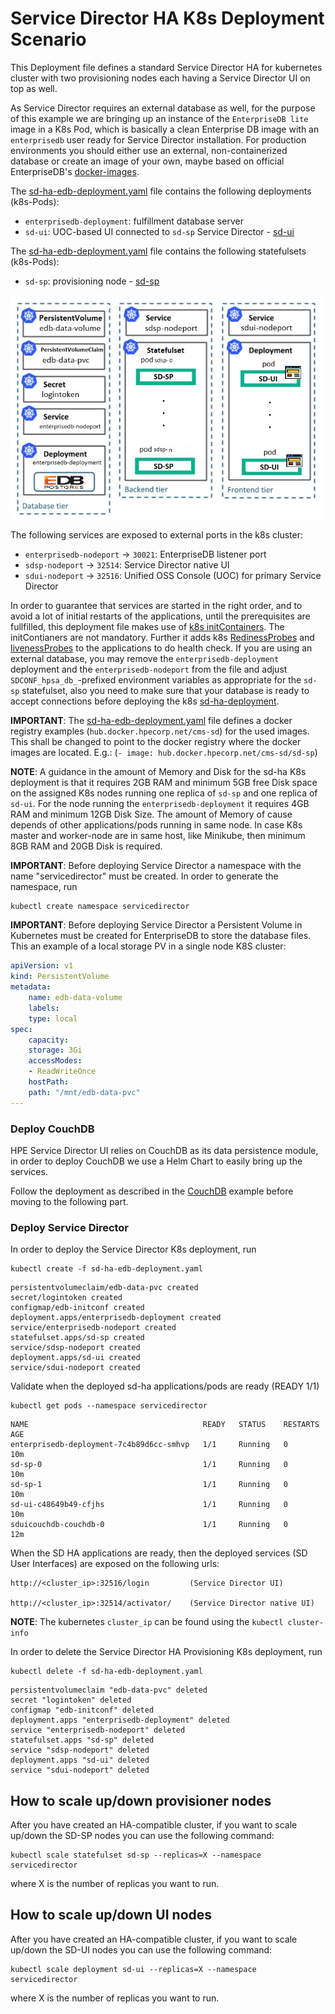 # Service Director HA K8s Deployment Scenario

This Deployment file defines a standard Service Director HA for kubernetes cluster with two provisioning nodes each having a Service Director UI on top as well.

As Service Director requires an external database as well, for the purpose of this example we are bringing up an instance of the `EnterpriseDB lite` image in a K8s Pod, which is basically a clean Enterprise DB image with an `enterprisedb` user ready for Service Director installation. For production environments you should either use an external, non-containerized database or create an image of your own, maybe based on official EnterpriseDB's [docker-images](https://containers.enterprisedb.com).

The [sd-ha-edb-deployment.yaml](sd-ha-edb-deployment.yaml) file contains the following deployments (k8s-Pods):

- `enterprisedb-deployment`: fulfillment database server
- `sd-ui`: UOC-based UI connected to `sd-sp` Service Director - [sd-ui](/docker/images/sd-ui)

The [sd-ha-edb-deployment.yaml](sd-ha-edb-deployment.yaml) file contains the following statefulsets (k8s-Pods):

- `sd-sp`: provisioning node - [sd-sp](/docker/images/sd-sp)

![SD-HA](SD-HA.png)

The following services are exposed to external ports in the k8s cluster:
- `enterprisedb-nodeport`   -> `30021`: EnterpriseDB listener port
- `sdsp-nodeport`           -> `32514`: Service Director native UI
- `sdui-nodeport`           -> `32516`: Unified OSS Console (UOC) for primary Service Director

In order to guarantee that services are started in the right order, and to avoid a lot of initial restarts of the applications, until the prerequisites are fullfilled, this deployment file makes use of [k8s initContainers](https://kubernetes.io/docs/concepts/workloads/pods/init-containers/).
The initContianers are not mandatory.
Further it adds k8s [RedinessProbes](https://kubernetes.io/docs/tasks/configure-pod-container/configure-liveness-readiness-probes/) and [livenessProbes](https://kubernetes.io/docs/tasks/configure-pod-container/configure-liveness-readiness-probes/) to the applications to do health check. If you are using an external database, you may remove the `enterprisedb-deployment` deployment and the `enterprisedb-nodeport` from the file and adjust `SDCONF_hpsa_db_`-prefixed environment variables as appropriate for the `sd-sp` statefulset, also you need to make sure that your database is ready to accept connections before deploying the k8s [sd-ha-deployment](sd-ha-edb-deployment.yaml).

**IMPORTANT**: The [sd-ha-edb-deployment.yaml](sd-ha-edb-deployment.yaml) file defines a docker registry examples (`hub.docker.hpecorp.net/cms-sd`) for the used images. This shall be changed to point to the docker registry where the docker images are located. E.g.: (`- image: hub.docker.hpecorp.net/cms-sd/sd-sp`)

**NOTE**: A guidance in the amount of Memory and Disk for the sd-ha K8s deployment is that it requires 2GB RAM and minimum 5GB free Disk space on the assigned K8s nodes running one replica of `sd-sp` and one replica of `sd-ui`. For the node running the `enterprisedb-deployment` it requires 4GB RAM and minimum 12GB Disk Size. The amount of Memory of cause depends of other applications/pods running in same node. In case K8s master and worker-node are in same host, like Minikube, then minimum 8GB RAM and 20GB Disk is required.

**IMPORTANT**: Before deploying Service Director a namespace with the name "servicedirector" must be created. In order to generate the namespace, run

    kubectl create namespace servicedirector

**IMPORTANT**: Before deploying Service Director a Persistent Volume in Kubernetes must be created for EnterpriseDB to store the database files. This an example of a local storage PV in a single node K8S cluster:

```yaml
apiVersion: v1
kind: PersistentVolume
metadata:
    name: edb-data-volume
    labels:
    type: local
spec:
    capacity:
    storage: 3Gi
    accessModes:
    - ReadWriteOnce
    hostPath:
    path: "/mnt/edb-data-pvc"
---
```


### Deploy CouchDB

HPE Service Director UI relies on CouchDB as its data persistence module, in order to deploy CouchDB we use a Helm Chart to easily bring up the services.

Follow the deployment as described in the [CouchDB](../couchdb) example before moving to the following part.


### Deploy Service Director 

In order to deploy the Service Director K8s deployment, run

    kubectl create -f sd-ha-edb-deployment.yaml

```
persistentvolumeclaim/edb-data-pvc created
secret/logintoken created
configmap/edb-initconf created
deployment.apps/enterprisedb-deployment created
service/enterprisedb-nodeport created
statefulset.apps/sd-sp created
service/sdsp-nodeport created
deployment.apps/sd-ui created
service/sdui-nodeport created
```

Validate when the deployed sd-ha applications/pods are ready (READY 1/1)

    kubectl get pods --namespace servicedirector

```
NAME                                       READY   STATUS    RESTARTS   AGE
enterprisedb-deployment-7c4b89d6cc-smhvp   1/1     Running   0          10m
sd-sp-0                                    1/1     Running   0          10m
sd-sp-1                                    1/1     Running   0          10m
sd-ui-c48649b49-cfjhs                      1/1     Running   0          10m
sduicouchdb-couchdb-0                      1/1     Running   0          12m
```

When the SD HA applications are ready, then the deployed services (SD User Interfaces) are exposed on the following urls:

    http://<cluster_ip>:32516/login         (Service Director UI)

    http://<cluster_ip>:32514/activator/    (Service Director native UI)

**NOTE**: The kubernetes `cluster_ip` can be found using the `kubectl cluster-info`

In order to delete the Service Director HA Provisioning K8s deployment, run

    kubectl delete -f sd-ha-edb-deployment.yaml

```
persistentvolumeclaim "edb-data-pvc" deleted
secret "logintoken" deleted
configmap "edb-initconf" deleted
deployment.apps "enterprisedb-deployment" deleted
service "enterprisedb-nodeport" deleted
statefulset.apps "sd-sp" deleted
service "sdsp-nodeport" deleted
deployment.apps "sd-ui" deleted
service "sdui-nodeport" deleted
```


## How to scale up/down provisioner nodes

After you have created an HA-compatible cluster, if you want to scale up/down the SD-SP nodes you can use the following command:

    kubectl scale statefulset sd-sp --replicas=X --namespace servicedirector

where X is the number of replicas you want to run.


## How to scale up/down UI nodes

After you have created an HA-compatible cluster, if you want to scale up/down the SD-UI nodes you can use the following command:

    kubectl scale deployment sd-ui --replicas=X --namespace servicedirector

where X is the number of replicas you want to run.
